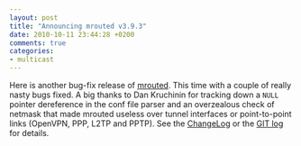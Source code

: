 ```yaml
---
layout: post
title: "Announcing mrouted v3.9.3"
date: 2010-10-11 23:44:28 +0200
comments: true
categories: 
- multicast
---
```


Here is another bug-fix release of [mrouted](/mrouted.html).  This time
with a couple of really nasty bugs fixed.  A big thanks to Dan Kruchinin
for tracking down a `NULL` pointer dereference in the conf file parser
and an overzealous check of netmask that made mrouted useless over
tunnel interfaces or point-to-point links (OpenVPN, PPP, L2TP and PPTP).
See the [ChangeLog][1] or the [GIT log][2] for details.

[1]: https://github.com/troglobit/mrouted/blob/master/ChangeLog
[2]: http://git.troglobit.com/mrouted.git/
